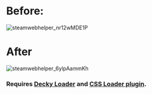 # Before:
![steamwebhelper_nr12wMDE1P](https://github.com/user-attachments/assets/5c558b20-999f-4888-9c6f-efed2f3483ed)
# After
![steamwebhelper_6ylpAammKh](https://github.com/user-attachments/assets/4f69afef-ba55-4b89-9e63-199570935950)

### Requires [Decky Loader](https://github.com/SteamDeckHomebrew/decky-loader) and [CSS Loader plugin](https://deckthemes.com/).
